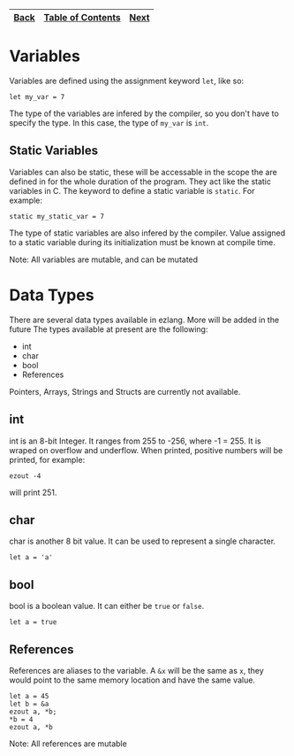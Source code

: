 [Back](00comments.md) | [Table of Contents](tableofcontents.md) | [Next](01integers.md)
---                  | ---                                     | ---

# Variables

Variables are defined using the assignment keyword `let`, like so:
```
let my_var = 7
```
The type of the variables are infered by the compiler, so you don't have to specify the type. In this case, the type of `my_var` is `int`.

## Static Variables
Variables can also be static, these will be accessable in the scope the are defined in for the whole duration of the program. They act like the static variables in C.
The keyword to define a static variable is `static`. For example:
```
static my_static_var = 7
```
The type of static variables are also infered by the compiler. Value assigned to a static variable during its initialization must be known at compile time.


Note: All variables are mutable, and can be mutated

# Data Types
There are several data types available in ezlang. More will be added in the future
The types available at present are the following:
* int
* char
* bool
* References

Pointers, Arrays, Strings and Structs are currently not available.

## int
int is an 8-bit Integer. It ranges from 255 to -256, where -1 = 255. It is wraped on overflow and underflow. When printed, positive numbers will be printed, for example:
```
ezout -4
```
will print 251.

## char
char is another 8 bit value. It can be used to represent a single character.
```
let a = 'a'
```

## bool
bool is a boolean value. It can either be `true` or `false`.
```
let a = true
```

## References
References are aliases to the variable. A `&x` will be the same as `x`, they would point to the same memory location and have the same value.

```
let a = 45
let b = &a
ezout a, *b;
*b = 4
ezout a, *b
```

Note: All references are mutable
